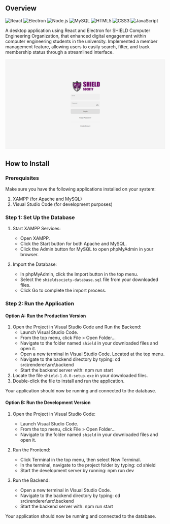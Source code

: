 ## Overview
![React](https://img.shields.io/badge/React-61DAFB?style=flat&logo=react&logoColor=black)
![Electron](https://img.shields.io/badge/Electron-47848F?style=flat&logo=electron&logoColor=white)
![Node.js](https://img.shields.io/badge/Node.js-339933?style=flat&logo=nodedotjs&logoColor=white)
![MySQL](https://img.shields.io/badge/MySQL-4479A1?style=flat&logo=mysql&logoColor=white)
![HTML5](https://img.shields.io/badge/HTML5-E34F26?style=flat&logo=html5&logoColor=white)
![CSS3](https://img.shields.io/badge/CSS3-1572B6?style=flat&logo=css3&logoColor=white)
![JavaScript](https://img.shields.io/badge/JavaScript-F7DF1E?style=flat&logo=javascript&logoColor=black)

A desktop application using React and Electron for SHIELD Computer Engineering Organization, that enhanced digital engagement within computer engineering students in the university. Implemented a member management feature, allowing users to easily search, filter, and track membership status through a streamlined interface.

[![Watch the video](SHIELD.png)](https://www.youtube.com/watch?v=xefkKANQcBk)

## How to Install
### Prerequisites
Make sure you have the following applications installed on your system:
1. XAMPP (for Apache and MySQL)
2. Visual Studio Code (for development purposes)

### Step 1: Set Up the Database
1. Start XAMPP Services:
   - Open XAMPP.
   - Click the Start button for both Apache and MySQL.
   - Click the Admin button for MySQL to open phpMyAdmin in your browser.

2. Import the Database:
   - In phpMyAdmin, click the Import button in the top menu.
   - Select the `shieldsociety-database.sql` file from your downloaded files.
   - Click Go to complete the import process.

### Step 2: Run the Application
#### Option A: Run the Production Version
1. Open the Project in Visual Studio Code and Run the Backend:
   - Launch Visual Studio Code.
   - From the top menu, click File > Open Folder...
   - Navigate to the folder named `shield` in your downloaded files and open it.
   - Open a new terminal in Visual Studio Code. Located at the top menu.
   - Navigate to the backend directory by typing: cd src\renderer\src\backend
   - Start the backend server with: npm run start
2. Locate the file `shield-1.0.0-setup.exe` in your downloaded files.
3. Double-click the file to install and run the application.

Your application should now be running and connected to the database.

#### Option B: Run the Development Version
1. Open the Project in Visual Studio Code:
   - Launch Visual Studio Code.
   - From the top menu, click File > Open Folder...
   - Navigate to the folder named `shield` in your downloaded files and open it.

2. Run the Frontend:
   - Click Terminal in the top menu, then select New Terminal.
   - In the terminal, navigate to the project folder by typing: cd shield
   - Start the development server by running: npm run dev

3. Run the Backend:
   - Open a new terminal in Visual Studio Code.
   - Navigate to the backend directory by typing: cd src\renderer\src\backend
   - Start the backend server with: npm run start

Your application should now be running and connected to the database.
